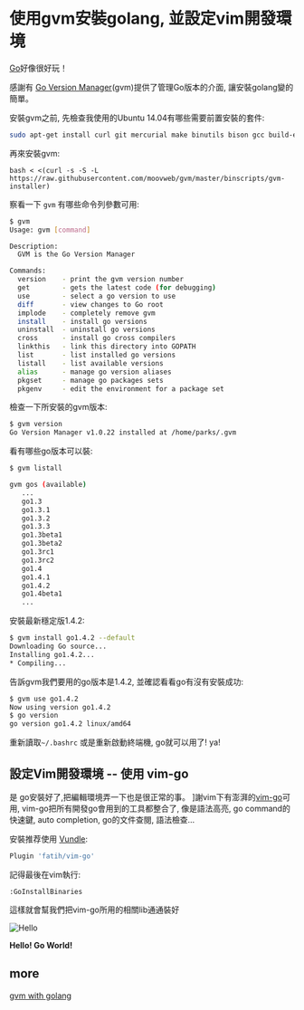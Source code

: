 # 使用gvm安裝golang, 並設定vim開發環境

[Go](https://golang.org/)好像很好玩！

感謝有 [Go Version Manager](https://github.com/moovweb/gvm)(gvm)提供了管理Go版本的介面, 讓安裝golang變的簡單。

安裝gvm之前, 先檢查我使用的Ubuntu 14.04有哪些需要前置安裝的套件: 

``` bash 
sudo apt-get install curl git mercurial make binutils bison gcc build-essential
```

再來安裝gvm:

```
bash < <(curl -s -S -L https://raw.githubusercontent.com/moovweb/gvm/master/binscripts/gvm-installer)
```

察看一下 `gvm` 有哪些命令列參數可用: 

``` bash
$ gvm
Usage: gvm [command]

Description:
  GVM is the Go Version Manager

Commands:
  version    - print the gvm version number
  get        - gets the latest code (for debugging)
  use        - select a go version to use
  diff       - view changes to Go root
  implode    - completely remove gvm
  install    - install go versions
  uninstall  - uninstall go versions
  cross      - install go cross compilers
  linkthis   - link this directory into GOPATH
  list       - list installed go versions
  listall    - list available versions
  alias      - manage go version aliases
  pkgset     - manage go packages sets
  pkgenv     - edit the environment for a package set
```

檢查一下所安裝的gvm版本:

``` bash
$ gvm version
Go Version Manager v1.0.22 installed at /home/parks/.gvm
```

看有哪些go版本可以裝: 

``` bash
$ gvm listall

gvm gos (available)
   ...
   go1.3
   go1.3.1
   go1.3.2
   go1.3.3
   go1.3beta1
   go1.3beta2
   go1.3rc1
   go1.3rc2
   go1.4
   go1.4.1
   go1.4.2
   go1.4beta1
   ...
```

安裝最新穩定版1.4.2: 

``` bash
$ gvm install go1.4.2 --default
Downloading Go source...
Installing go1.4.2...
* Compiling...
```

告訴gvm我們要用的go版本是1.4.2, 並確認看看go有沒有安裝成功:

``` bash 
$ gvm use go1.4.2
Now using version go1.4.2
$ go version
go version go1.4.2 linux/amd64
```

重新讀取`~/.bashrc` 或是重新啟動終端機, go就可以用了! ya!

## 設定Vim開發環境 -- 使用 vim-go
是
go安裝好了,把編輯環境弄一下也是很正常的事。 ]謝vim下有澎湃的[vim-go](https://github.com/fatih/vim-go)可用, vim-go把所有開發go會用到的工具都整合了, 像是語法高亮, go command的快速鍵, auto completion, go的文件查閱, 語法檢查... 

安裝推荐使用 [Vundle](https://github.com/gmarik/vundle): 

``` bash
Plugin 'fatih/vim-go'
```

記得最後在vim執行: 

```
:GoInstallBinaries
```

這樣就會幫我們把vim-go所用的相關lib通通裝好

![Hello](http://i.imgur.com/T2FL1Lr.jpg) 

**Hello! Go World!**

## more

[gvm with golang](http://www.ascent.io/blog/2014/03/11/gvm-with-golang/)


